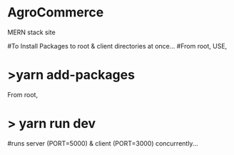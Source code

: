 # AgroCommerce
MERN stack site

#To Install Packages to root & client directories at once... 
#From root, USE,
# >yarn add-packages

From root, 
# > yarn run dev 

#runs server (PORT=5000) & client (PORT=3000) concurrently...
